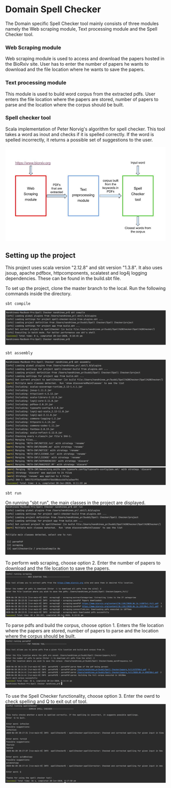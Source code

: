 # Domain Spell Checker 

<p>The Domain specific Spell Checker tool mainly consists of three modules namely the Web scraping module, Text processing module and the Spell Checker tool.</p>

### Web Scraping module

<p>Web scraping module is used to access and download the papers hosted in the BioRxiv site. User has to enter the number of papers he wants to download and the file location where he wants to save the papers. </p>

### Text processing module

<p>This module is used to build word corpus from the extracted pdfs. User enters the file location where the papers are stored, number of papers to parse and the location where the corpus should be built.</p>

### Spell checker tool

<p>Scala implementation of Peter Norvig's algorithm for spell checker. This tool takes a word as inout and checks if it is spelled correctly. If the word is spelled incorrectly, it returns a possible set of suggestions to the user.</p>

![img](images/SpellChecker.jpg)

## Setting up the project

This project uses scala version "2.12.8" and sbt version "1.3.8". It also uses jsoup, apache pdfbox, httpcomponents, scalatest and log4j logging dependencies. These can be found in the build.sbt file.

To set up the project, clone the master branch to the local. 
Run the following commands inside the directory.
```shell script
sbt compile
```
![img](images/sbt%20compile.png)
```shell script
sbt assembly
```
![img](images/sbt%20assembly.png)
![img](images/sbt%20assembly%202.png)

```shell script
sbt run
```
On running "sbt run", the main classes in the project are displayed. 
![img](images/sbt%20run.png)

To perform web scraping, choose option 2. Enter the number of papers to download and the file location to save the papers. 
![img](images/web%20scraping.png)

To parse pdfs and build the corpus, choose option 1. Enters the file location where the papers are stored, number of papers to parse and the location where the corpus should be built.
![img](images/pdf%20parsing.png)

To use the Spell Checker functionality, choose option 3. Enter the owrd to check spelling and Q to exit out of tool.
![img](images/spell%20checking.png)
